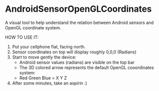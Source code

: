 # AndroidSensorOpenGLCoordinates
A visual tool to help understand the relation between Android sensors and OpenGL coordinate system.

HOW TO USE IT:
1. Put your cellphone flat, facing north.
2. Sensor coordinates on top will display roughly 0,0,0 (Radians)
3. Start to move gently the device:
    * Android sensor values (radians) are visible on the top bar
    * The 3D colored arrow represents the default OpenGL cooordinates system:
    * Red Green Blue = X Y Z
4. After some minutes, take an aspirin :)
